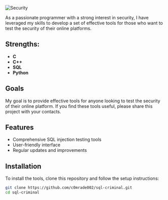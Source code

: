 ![Security](https://i.postimg.cc/7PGZ3LP8/IMG-20240611-063309-564.jpg)

As a passionate programmer with a strong interest in security, I have leveraged my skills to develop a set of effective tools for those who want to test the security of their online platforms.

## Strengths:
- **C**
- **C++**
- **SQL**
- **Python**

## Goals
My goal is to provide effective tools for anyone looking to test the security of their online platform. If you find these tools useful, please share this project with your contacts.

## Features
- Comprehensive SQL injection testing tools
- User-friendly interface
- Regular updates and improvements

## Installation
To install the tools, clone this repository and follow the setup instructions:

```bash
git clone https://github.com/c0mrade002/sql-criminal.git
cd sql-criminal

